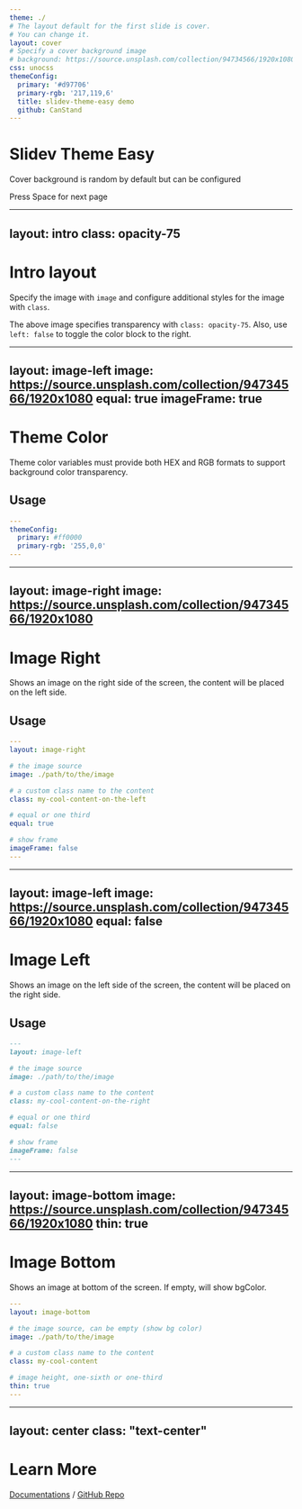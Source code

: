 ```yaml
---
theme: ./
# The layout default for the first slide is cover.
# You can change it.
layout: cover
# Specify a cover background image
# background: https://source.unsplash.com/collection/94734566/1920x1080
css: unocss
themeConfig:
  primary: '#d97706'
  primary-rgb: '217,119,6'
  title: slidev-theme-easy demo
  github: CanStand
---
```


# Slidev Theme Easy

Cover background is random by default but can be configured

<div class="pt-12">
  <span @click="next" class="py-1 rounded cursor-pointer hover:bg-white hover:bg-opacity-10">
    Press Space for next page <carbon:arrow-right class="inline"/>
  </span>
</div>

---
layout: intro
class: opacity-75
---

# Intro layout

Specify the image with `image` and configure additional styles for the image with `class`.

The above image specifies transparency with `class: opacity-75`.
Also, use `left: false` to toggle the color block to the right.


---
layout: image-left
image: https://source.unsplash.com/collection/94734566/1920x1080
equal: true
imageFrame: true
---

# Theme Color

Theme color variables must provide both HEX and RGB formats to support background color transparency.

## Usage

```yaml
---
themeConfig:
  primary: #ff0000
  primary-rgb: '255,0,0'
---
```


---
layout: image-right
image: https://source.unsplash.com/collection/94734566/1920x1080
---

# Image Right

Shows an image on the right side of the screen, the content will be placed on the left side.

## Usage

```yaml
---
layout: image-right

# the image source
image: ./path/to/the/image

# a custom class name to the content
class: my-cool-content-on-the-left

# equal or one third
equal: true

# show frame
imageFrame: false
---
```


---
layout: image-left
image: https://source.unsplash.com/collection/94734566/1920x1080
equal: false
---

# Image Left

Shows an image on the left side of the screen, the content will be placed on the right side.

## Usage

```markdown
---
layout: image-left

# the image source
image: ./path/to/the/image

# a custom class name to the content
class: my-cool-content-on-the-right

# equal or one third
equal: false

# show frame
imageFrame: false
---
```


---
layout: image-bottom
image: https://source.unsplash.com/collection/94734566/1920x1080
thin: true
---

# Image Bottom

Shows an image at bottom of the screen. If empty, will show bgColor.

```yaml
---
layout: image-bottom

# the image source, can be empty (show bg color)
image: ./path/to/the/image

# a custom class name to the content
class: my-cool-content

# image height, one-sixth or one-third
thin: true
---
```


---
layout: center
class: "text-center"
---

# Learn More

[Documentations](https://sli.dev) / [GitHub Repo](https://github.com/slidevjs/slidev)
